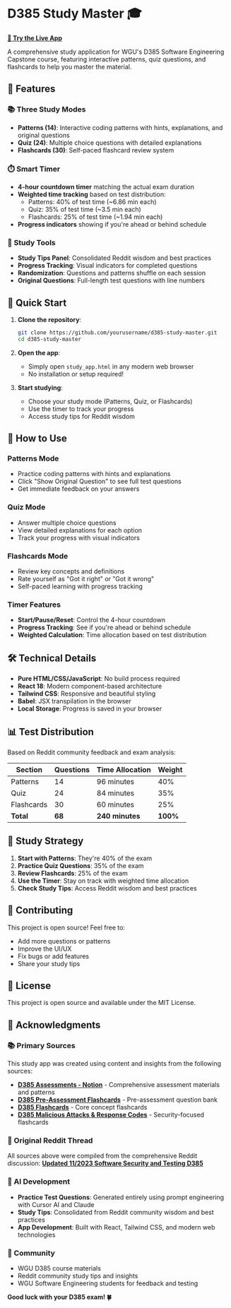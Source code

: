 # D385 Study Master 🎓

**[🚀 Try the Live App](https://zwhiteshadow.github.io/d385-study-master/study_app.html)**

A comprehensive study application for WGU's D385 Software Engineering Capstone course, featuring interactive patterns, quiz questions, and flashcards to help you master the material.

## 🌟 Features

### 📚 Three Study Modes
- **Patterns (14)**: Interactive coding patterns with hints, explanations, and original questions
- **Quiz (24)**: Multiple choice questions with detailed explanations
- **Flashcards (30)**: Self-paced flashcard review system

### ⏱️ Smart Timer
- **4-hour countdown timer** matching the actual exam duration
- **Weighted time tracking** based on test distribution:
  - Patterns: 40% of test time (~6.86 min each)
  - Quiz: 35% of test time (~3.5 min each)
  - Flashcards: 25% of test time (~1.94 min each)
- **Progress indicators** showing if you're ahead or behind schedule

### 🎯 Study Tools
- **Study Tips Panel**: Consolidated Reddit wisdom and best practices
- **Progress Tracking**: Visual indicators for completed questions
- **Randomization**: Questions and patterns shuffle on each session
- **Original Questions**: Full-length test questions with line numbers

## 🚀 Quick Start

1. **Clone the repository**:
   ```bash
   git clone https://github.com/yourusername/d385-study-master.git
   cd d385-study-master
   ```

2. **Open the app**:
   - Simply open `study_app.html` in any modern web browser
   - No installation or setup required!

3. **Start studying**:
   - Choose your study mode (Patterns, Quiz, or Flashcards)
   - Use the timer to track your progress
   - Access study tips for Reddit wisdom

## 📖 How to Use

### Patterns Mode
- Practice coding patterns with hints and explanations
- Click "Show Original Question" to see full test questions
- Get immediate feedback on your answers

### Quiz Mode
- Answer multiple choice questions
- View detailed explanations for each option
- Track your progress with visual indicators

### Flashcards Mode
- Review key concepts and definitions
- Rate yourself as "Got it right" or "Got it wrong"
- Self-paced learning with progress tracking

### Timer Features
- **Start/Pause/Reset**: Control the 4-hour countdown
- **Progress Tracking**: See if you're ahead or behind schedule
- **Weighted Calculation**: Time allocation based on test distribution

## 🛠️ Technical Details

- **Pure HTML/CSS/JavaScript**: No build process required
- **React 18**: Modern component-based architecture
- **Tailwind CSS**: Responsive and beautiful styling
- **Babel**: JSX transpilation in the browser
- **Local Storage**: Progress is saved in your browser

## 📊 Test Distribution

Based on Reddit community feedback and exam analysis:

| Section     | Questions | Time Allocation | Weight  |
|-------------|-----------|-----------------|---------|
| Patterns    |    14     |   96 minutes    |  40%    |
| Quiz        |    24     |   84 minutes    |  35%    |
| Flashcards  |    30     |   60 minutes    |  25%    |
| **Total**   |  **68**   | **240 minutes** | **100%**|

## 🎯 Study Strategy

1. **Start with Patterns**: They're 40% of the exam
2. **Practice Quiz Questions**: 35% of the exam
3. **Review Flashcards**: 25% of the exam
4. **Use the Timer**: Stay on track with weighted time allocation
5. **Check Study Tips**: Access Reddit wisdom and best practices

## 🤝 Contributing

This project is open source! Feel free to:
- Add more questions or patterns
- Improve the UI/UX
- Fix bugs or add features
- Share your study tips

## 📝 License

This project is open source and available under the MIT License.

## 🙏 Acknowledgments

### 📚 Primary Sources
This study app was created using content and insights from the following sources:

- **[D385 Assessments - Notion](https://glass-diadem-acc.notion.site/D385-Assessments-3261412dc25f4bce829d34341f33e8b3)** - Comprehensive assessment materials and patterns
- **[D385 Pre-Assessment Flashcards](https://quizlet.com/813493586/d385-pre-assessment-all-correct-flash-cards/)** - Pre-assessment question bank
- **[D385 Flashcards](https://quizlet.com/902866897/d385-flash-cards/)** - Core concept flashcards
- **[D385 Malicious Attacks & Response Codes](https://quizlet.com/932321419/wgu-d385-malicious-attacks-and-response-codes-flash-cards/)** - Security-focused flashcards

### 🎯 Original Reddit Thread
All sources above were compiled from the comprehensive Reddit discussion:
**[Updated 11/2023 Software Security and Testing D385](https://www.reddit.com/r/wgu_devs/comments/17quy61/updated_112023_software_security_and_testing_d385/)**

### 🤖 AI Development
- **Practice Test Questions**: Generated entirely using prompt engineering with Cursor AI and Claude
- **Study Tips**: Consolidated from Reddit community wisdom and best practices
- **App Development**: Built with React, Tailwind CSS, and modern web technologies

### 👥 Community
- WGU D385 course materials
- Reddit community study tips and insights
- WGU Software Engineering students for feedback and testing

**Good luck with your D385 exam! 🍀**